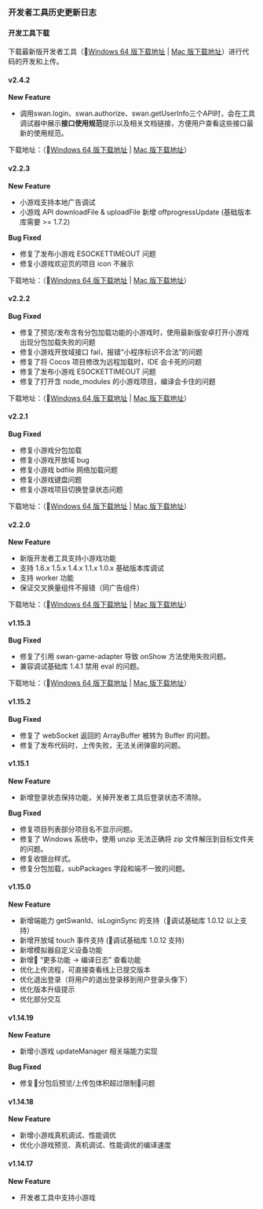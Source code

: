 ### 开发者工具历史更新日志

#### 开发工具下载

下载最新版开发者工具（[Windows 64 版下载地址](https://smartprogram.baidu.com/mappconsole/api/devDownload?system=windows&type=online) | [Mac 版下载地址](https://smartprogram.baidu.com/mappconsole/api/devDownload?system=mac&type=online)）进行代码的开发和上传。

#### v2.4.2
**New Feature**
- 调用swan.login、swan.authorize、swan.getUserInfo三个API时，会在工具调试器中展示**接口使用规范**提示以及相关文档链接，方便用户查看这些接口最新的使用规范。

下载地址：（[Windows 64 版下载地址](https://smartprogram.baidu.com/mappconsole/api/devDownload?system=windows&type=online) | [Mac 版下载地址](https://smartprogram.baidu.com/mappconsole/api/devDownload?system=mac&type=online)）


#### v2.2.3
**New Feature**
- 小游戏支持本地广告调试
- 小游戏 API downloadFile & uploadFile 新增 offprogressUpdate (基础版本库需要 >= 1.7.2)


**Bug Fixed**

- 修复了发布小游戏 ESOCKETTIMEOUT 问题
- 修复小游戏欢迎页的项目 icon 不展示

下载地址：（[Windows 64 版下载地址](https://smartprogram.baidu.com/mappconsole/api/devDownload?system=windows&version=2.2.3&type=online) | [Mac 版下载地址](https://smartprogram.baidu.com/mappconsole/api/devDownload?system=mac&version=2.2.3&type=online)）

#### v2.2.2
**Bug Fixed**

- 修复了预览/发布含有分包加载功能的小游戏时，使用最新版安卓打开小游戏出现分包加载失败的问题
- 修复小游戏开放域接口 fail，报错“小程序标识不合法”的问题
- 修复了将 Cocos 项目修改为远程加载时，IDE 会卡死的问题
- 修复了发布小游戏 ESOCKETTIMEOUT 问题
- 修复了打开含 node_modules 的小游戏项目，编译会卡住的问题

下载地址：（[Windows 64 版下载地址](https://smartprogram.baidu.com/mappconsole/api/devDownload?system=windows&version=2.2.2&type=online) | [Mac 版下载地址](https://smartprogram.baidu.com/mappconsole/api/devDownload?system=mac&version=2.2.2&type=online)）


#### v2.2.1
**Bug Fixed**
- 修复小游戏分包加载
- 修复小游戏开放域 bug
- 修复小游戏 bdfile 网络加载问题
- 修复小游戏键盘问题
- 修复小游戏项目切换登录状态问题

下载地址：（[Windows 64 版下载地址](https://smartprogram.baidu.com/mappconsole/api/devDownload?system=windows&version=2.2.1&type=online) | [Mac 版下载地址](https://smartprogram.baidu.com/mappconsole/api/devDownload?system=mac&version=2.2.1&type=online)）

#### v2.2.0
**New Feature**
- 新版开发者工具支持小游戏功能
- 支持 1.6.x 1.5.x 1.4.x 1.1.x 1.0.x 基础版本库调试
- 支持 worker 功能
- 保证交叉换量组件不报错（同广告组件）

下载地址：（[Windows 64 版下载地址](https://smartprogram.baidu.com/mappconsole/api/devDownload?system=windows&version=2.2.0&type=online) | [Mac 版下载地址](https://smartprogram.baidu.com/mappconsole/api/devDownload?system=mac&version=2.2.0&type=online)）

#### v1.15.3
**Bug Fixed**
- 修复了引用 swan-game-adapter 导致 onShow 方法使用失败问题。
- 兼容调试基础库 1.4.1 禁用 eval 的问题。

下载地址：（[Windows 64 版下载地址](https://smartprogram.baidu.com/mappconsole/api/devDownload?system=windows&version=1.15.3&type=online) | [Mac 版下载地址](https://smartprogram.baidu.com/mappconsole/api/devDownload?system=mac&version=1.15.3&type=online)）

#### v1.15.2
**Bug Fixed**
- 修复了 webSocket 返回的 ArrayBuffer 被转为 Buffer 的问题。
- 修复了发布代码时，上传失败，无法关闭弹窗的问题。

#### v1.15.1
**New Feature**
- 新增登录状态保持功能，关掉开发者工具后登录状态不清除。

**Bug Fixed**
- 修复项目列表部分项目名不显示问题。
- 修复了 Windows 系统中，使用 unzip 无法正确将 zip 文件解压到目标文件夹的问题。
- 修复收银台样式。
- 修复分包加载，subPackages 字段和端不一致的问题。

#### v1.15.0
**New Feature**
- 新增端能力 getSwanId、isLoginSync 的支持（调试基础库 1.0.12 以上支持）
- 新增开放域 touch 事件支持 (调试基础库 1.0.12 支持)
- 新增模拟器自定义设备功能
- 新增 “更多功能 -> 编译日志” 查看功能
- 优化上传流程，可直接查看线上已提交版本
- 优化退出登录（将用户的退出登录移到用户登录头像下）
- 优化版本升级提示
- 优化部分交互

#### v1.14.19
**New Feature**
- 新增小游戏 updateManager 相关端能力实现

**Bug Fixed**
- 修复分包后预览/上传包体积超过限制问题

#### v1.14.18
**New Feature**
- 新增小游戏真机调试、性能调优
- 优化小游戏预览、真机调试、性能调优的编译速度

#### v1.14.17
**New Feature**
- 开发者工具中支持小游戏
